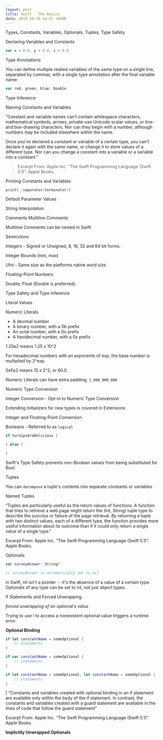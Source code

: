 ```yaml
---
layout: post
title: Swift - The Basics
date: 2019-10-28 14:21 +0200
---
```


Types, Constants, Variables, Optionals, Tuples, Type Safety

Declaring Variables and Constants

```swift
var x = 0.0, y = 0.0, z = 0.0
```

Type Annotations

You can define multiple related variables of the same type on a single line, separated by commas, with a single type annotation after the final variable name:

```swift
var red, green, blue: Double
```

Type Inference

Naming Constants and Variables

“Constant and variable names can’t contain whitespace characters, mathematical symbols, arrows, private-use Unicode scalar values, or line- and box-drawing characters. Nor can they begin with a number, although numbers may be included elsewhere within the name.

Once you’ve declared a constant or variable of a certain type, you can’t declare it again with the same name, or change it to store values of a different type. Nor can you change a constant into a variable or a variable into a constant.”

> Excerpt From: Apple Inc. “The Swift Programming Language (Swift 5.1)”. Apple Books. 

Printing Constants and Variables

`print(_:separator:terminator:)`

Default Parameter Values

String Interpolation

Comments
Multiline Comments

Multiline Comments can be nested in Swift

Semicolons

Integers - Signed or Unsigned, 8, 16, 32 and 64 bit forms.

Integer Bounds (min, max)

UInt - Same size as the platforms native word size.

Floating-Point Numbers

Double, Float (Double is preferred).

Type Safety and Type Inference

Literal Values

Numeric Literals 
  - A decimal number
  - A binary number, with a 0b prefix
  - An octal number, with a 0o prefix
  - A hexidecimal number, with a 0x prefix

1.25e2 means 1.25 x 10^2

For hexadecimal numbers with an exponents of exp, the base number is multiplied by 2^exp.

0xFp2 means 15 x 2^2, or 60.0

Numeric Literals can have extra padding. `1_000_000_000`

Numeric Type Conversion

Integer Conversion - Opt-in to Numeric Type Conversion

Extending Initializers for new types is covered in Extensions

Integer and Floating-Point Conversion

Booleans - Referred to as `logical`

```swift
if turnipsAreDelicious {

} else {

}
```

Swift's Type Safety prevents non-Boolean values from being substituted for Bool.

Tuples

You can `decompose` a tuple's contents into separate constants or variables

Named Tuples

“Tuples are particularly useful as the return values of functions. A function that tries to retrieve a web page might return the (Int, String) tuple type to describe the success or failure of the page retrieval. By returning a tuple with two distinct values, each of a different type, the function provides more useful information about its outcome than if it could only return a single value of a single type.”

Excerpt From: Apple Inc. “The Swift Programming Language (Swift 5.1)”. Apple Books. 

Optionals

```swift
var surveyAnswer: String?

// surveyAnswer is automatically set to nil
```

in Swift, nil isn't a pointer -- it's the absence of a value of a certain type. Optionals of any type can be set to nil, not just object types.

If Statements and Forced Unwrapping

_forced unwrapping of an optional's value_

Trying to use ! to access a nonexistent optional value triggers a runtime error.

__Optional Binding__

```swift
if let constantName = someOptional {
    // statements
}

if var constantName = someOptional {
    // statements
}

if let constantName = someOptional, let constantName = someOptional {
    // statements
}
```

| “Constants and variables created with optional binding in an if statement are available only within the body of the if statement. In contrast, the constants and variables created with a guard statement are available in the lines of code that follow the guard statement”

Excerpt From: Apple Inc. “The Swift Programming Language (Swift 5.1)”. Apple Books. 

__Implicitly Unwrapped Optionals__


